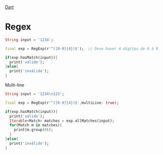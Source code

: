[Dart](https://github.com/leofds/flutter-class/blob/master/dart/README.md)

# Regex

```dart
String input = '1234';

final exp = RegExp(r'^([0-9]{4})$');  // Deve haver 4 dígitps de 0 à 9

if(exp.hasMatch(input)){
  print('válido');
}else{
  print('inválido');
}
```

Multi-line

```dart
String input = '1234\n123';

final exp = RegExp(r'^([0-9]{4})$',multiLine: true);

if(exp.hasMatch(input)){
  print('válido');
  Iterable<Match> matches = exp.allMatches(input);
  for(Match m in matches){
    print(m.group(0));
  }
}else{
  print('inválido');
}
```
